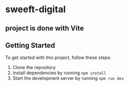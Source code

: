 # sweeft-digital

## project is done with Vite

## Getting Started

To get started with this project, follow these steps:

1. Clone the repository
2. Install dependencies by running `npm install`
3. Start the development server by running `npm run dev`
